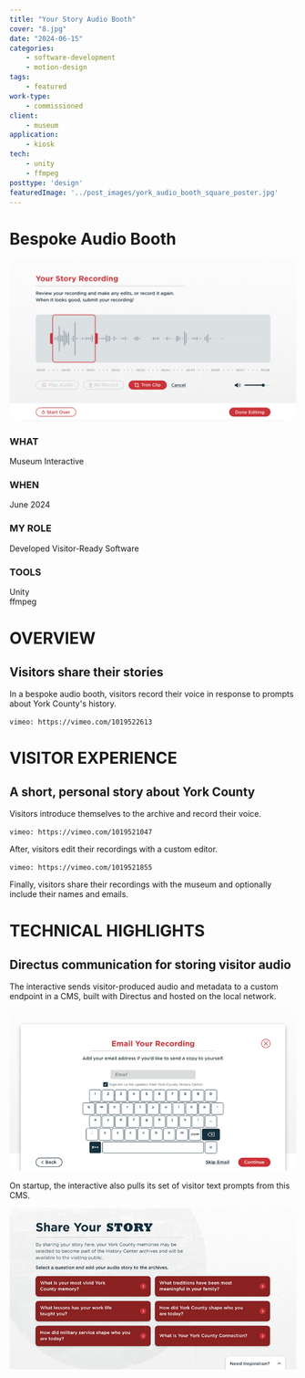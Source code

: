 ```yaml
---
title: "Your Story Audio Booth"
cover: "8.jpg"
date: "2024-06-15"
categories:
    - software-development
    - motion-design
tags:
    - featured
work-type:
    - commissioned
client:
    - museum
application:
    - kiosk
tech:
    - unity
    - ffmpeg
posttype: 'design'
featuredImage: '../post_images/york_audio_booth_square_poster.jpg'
---
```


# Bespoke Audio Booth

<cover-img>

<img src="../post_images/york_audio_booth/york_audio_booth_cover.jpg" alt="Screen shot of user interface for editing an audio clip, with buttons to playback the clip, trim its length, and re-record." title="Editing page.">

</cover-img>


<design-meta>

### WHAT

Museum Interactive

### WHEN

June 2024

### MY ROLE

Developed Visitor-Ready Software

### TOOLS

Unity\
ffmpeg

</design-meta>

<grid-container>

# OVERVIEW

## Visitors share their stories

In a bespoke audio booth, visitors record their voice in response to prompts about York County's history.

<touch-container title="Transition between prompt and recording pages">
<video-container>

`vimeo: https://vimeo.com/1019522613`

</video-container>
</touch-container>

# VISITOR EXPERIENCE

## A short, personal story about York County

Visitors introduce themselves to the archive and record their voice.

<touch-container title="Recording page, with recording underway">
<video-container>

`vimeo: https://vimeo.com/1019521047`

</video-container>
</touch-container>

After, visitors edit their recordings with a custom editor.

<touch-container title="Editing page">
<video-container>

`vimeo: https://vimeo.com/1019521855`

</video-container>
</touch-container>

Finally, visitors share their recordings with the museum and optionally include their names and emails.


# TECHNICAL HIGHLIGHTS

## Directus communication for storing visitor audio

The interactive sends visitor-produced audio and metadata to a custom endpoint in a CMS, built with Directus and hosted on the local network.

<touch-container title="Email entry page, which visitors use to optionally share their email with the museum and/or receive a copy of their audio">
<img src="../post_images/york_audio_booth/york_audio_booth_email.jpg" alt="Screenshot of page with text input field and on screen keyboard for visitor email entry." title=" "/>
</touch-container>

On startup, the interactive also pulls its set of visitor text prompts from this CMS.

<touch-container title="The first page of the experience, populated with text prompts for visitors">
<img src="../post_images/york_audio_booth/york_audio_booth_prompts.jpg" alt="Screenshot of page with six text prompts for visitors to respond to. Prompts include for example 'What is your most vivid York County memory?'" title=" "/>
</touch-container>



</grid-container>